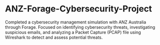 # ANZ-Forage-Cybersecurity-Project
Completed a cybersecurity management simulation with ANZ Australia through Forage. Focused on identifying cybersecurity threats, investigating suspicious emails, and analyzing a Packet Capture (PCAP) file using Wireshark to detect and assess potential threats.
